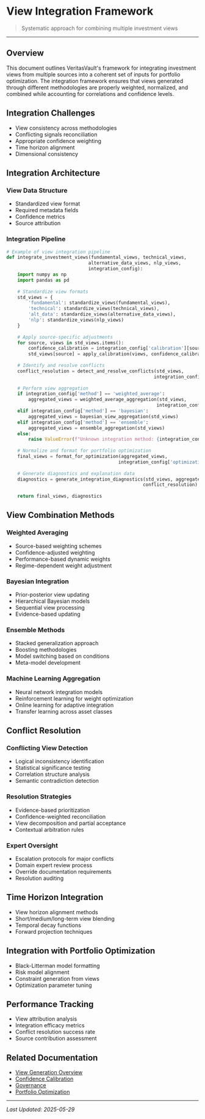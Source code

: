 # View Integration Framework

> Systematic approach for combining multiple investment views

---

## Overview

This document outlines VeritasVault's framework for integrating investment views from multiple sources into a coherent set of inputs for portfolio optimization. The integration framework ensures that views generated through different methodologies are properly weighted, normalized, and combined while accounting for correlations and confidence levels.

## Integration Challenges

* View consistency across methodologies
* Conflicting signals reconciliation
* Appropriate confidence weighting
* Time horizon alignment
* Dimensional consistency

## Integration Architecture

### View Data Structure

* Standardized view format
* Required metadata fields
* Confidence metrics
* Source attribution

### Integration Pipeline

```python
# Example of view integration pipeline
def integrate_investment_views(fundamental_views, technical_views, 
                              alternative_data_views, nlp_views,
                              integration_config):
    import numpy as np
    import pandas as pd
    
    # Standardize view formats
    std_views = {
        'fundamental': standardize_views(fundamental_views),
        'technical': standardize_views(technical_views),
        'alt_data': standardize_views(alternative_data_views),
        'nlp': standardize_views(nlp_views)
    }
    
    # Apply source-specific adjustments
    for source, views in std_views.items():
        confidence_calibration = integration_config['calibration'][source]
        std_views[source] = apply_calibration(views, confidence_calibration)
    
    # Identify and resolve conflicts
    conflict_resolution = detect_and_resolve_conflicts(std_views, 
                                                      integration_config['conflict_threshold'])
    
    # Perform view aggregation
    if integration_config['method'] == 'weighted_average':
        aggregated_views = weighted_average_aggregation(std_views, 
                                                       integration_config['weights'])
    elif integration_config['method'] == 'bayesian':
        aggregated_views = bayesian_view_aggregation(std_views)
    elif integration_config['method'] == 'ensemble':
        aggregated_views = ensemble_aggregation(std_views)
    else:
        raise ValueError(f"Unknown integration method: {integration_config['method']}")
    
    # Normalize and format for portfolio optimization
    final_views = format_for_optimization(aggregated_views, 
                                         integration_config['optimization_target'])
    
    # Generate diagnostics and explanation data
    diagnostics = generate_integration_diagnostics(std_views, aggregated_views, 
                                                  conflict_resolution)
    
    return final_views, diagnostics
```

## View Combination Methods

### Weighted Averaging

* Source-based weighting schemes
* Confidence-adjusted weighting
* Performance-based dynamic weights
* Regime-dependent weight adjustment

### Bayesian Integration

* Prior-posterior view updating
* Hierarchical Bayesian models
* Sequential view processing
* Evidence-based updating

### Ensemble Methods

* Stacked generalization approach
* Boosting methodologies
* Model switching based on conditions
* Meta-model development

### Machine Learning Aggregation

* Neural network integration models
* Reinforcement learning for weight optimization
* Online learning for adaptive integration
* Transfer learning across asset classes

## Conflict Resolution

### Conflicting View Detection

* Logical inconsistency identification
* Statistical significance testing
* Correlation structure analysis
* Semantic contradiction detection

### Resolution Strategies

* Evidence-based prioritization
* Confidence-weighted reconciliation
* View decomposition and partial acceptance
* Contextual arbitration rules

### Expert Oversight

* Escalation protocols for major conflicts
* Domain expert review process
* Override documentation requirements
* Resolution auditing

## Time Horizon Integration

* View horizon alignment methods
* Short/medium/long-term view blending
* Temporal decay functions
* Forward projection techniques

## Integration with Portfolio Optimization

* Black-Litterman model formatting
* Risk model alignment
* Constraint generation from views
* Optimization parameter tuning

## Performance Tracking

* View attribution analysis
* Integration efficacy metrics
* Conflict resolution success rate
* Source contribution assessment

## Related Documentation

* [View Generation Overview](../view-generation.md)
* [Confidence Calibration](./confidence-calibration.md)
* [Governance](./governance.md)
* [Portfolio Optimization](../portfolio-optimization.md)

---

*Last Updated: 2025-05-29*